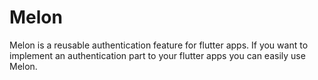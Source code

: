 # Melon
 Melon is a reusable authentication feature for flutter apps. If you want to implement an authentication part to your flutter apps you can easily use Melon.
